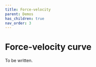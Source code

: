 ```yaml
---
title: Force-velocity 
parent: Demos
has_children: true
nav_order: 3
---
```


# Force-velocity curve

To be written.


